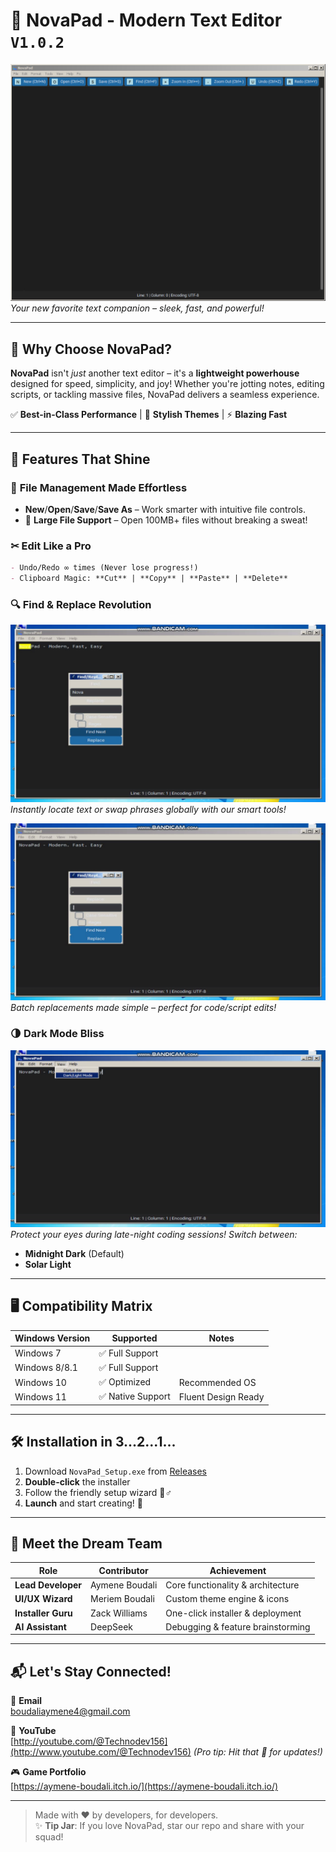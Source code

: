 # 🚀 NovaPad - Modern Text Editor `V1.0.2` 

![NovaPad Interface Preview](images/interface.jpg)  
*Your new favorite text companion – sleek, fast, and powerful!*  

---

## 🌟 **Why Choose NovaPad?**  

**NovaPad** isn't *just* another text editor – it's a **lightweight powerhouse** designed for speed, simplicity, and joy! Whether you're jotting notes, editing scripts, or tackling massive files, NovaPad delivers a seamless experience.  

✅ **Best-in-Class Performance** | 🎨 **Stylish Themes** | ⚡ **Blazing Fast**  

---

## 🎯 **Features That Shine**  

### 📁 **File Management Made Effortless**  
- **New**/**Open**/**Save**/**Save As** – Work smarter with intuitive file controls.  
- 🚀 **Large File Support** – Open 100MB+ files without breaking a sweat!  

### ✂ **Edit Like a Pro**  
```markdown
- Undo/Redo ∞ times (Never lose progress!)
- Clipboard Magic: **Cut** | **Copy** | **Paste** | **Delete**
```

### 🔍 **Find & Replace Revolution**  
![Find & Replace Demo](images/find.jpg)  
*Instantly locate text or swap phrases globally with our smart tools!*  

![Replace in Action](images/replace.jpg)  
*Batch replacements made simple – perfect for code/script edits!*  

### 🌗 **Dark Mode Bliss**  
![Dark Mode Showcase](images/darkmode.jpg)  
*Protect your eyes during late-night coding sessions! Switch between:*  
- **Midnight Dark** (Default)  
- **Solar Light**  

---

## 🖥️ **Compatibility Matrix**  

| Windows Version | Supported          | Notes                 |
|-----------------|--------------------|-----------------------|
| Windows 7       | ✅ Full Support    |                       |
| Windows 8/8.1   | ✅ Full Support    |                       |
| Windows 10      | ✅ Optimized       | Recommended OS        |
| Windows 11      | ✅ Native Support  | Fluent Design Ready   |

---

## 🛠️ **Installation in 3...2...1...**  

1. Download `NovaPad_Setup.exe` from [Releases](https://github.com/yourrepo/novapad/releases)  
2. **Double-click** the installer  
3. Follow the friendly setup wizard 🧙♂️  
4. **Launch** and start creating! 🎉  

---

## 🤝 **Meet the Dream Team**  

| Role                 | Contributor         | Achievement                          |
|----------------------|---------------------|--------------------------------------|
| **Lead Developer**   | Aymene Boudali      | Core functionality & architecture    |
| **UI/UX Wizard**     | Meriem Boudali      | Custom theme engine & icons          |
| **Installer Guru**   | Zack Williams       | One-click installer & deployment     |
| **AI Assistant**     | DeepSeek            | Debugging & feature brainstorming    |

---

## 📬 **Let's Stay Connected!**  

📧 **Email**  
boudaliaymene4@gmail.com  

🎥 **YouTube**  
[http://youtube.com/@Technodev156](http://www.youtube.com/@Technodev156) *(Pro tip: Hit that 🔔 for updates!)*  

🎮 **Game Portfolio**  
[https://aymene-boudali.itch.io/](https://aymene-boudali.itch.io/)  

---

> Made with ❤️ by developers, for developers.  
> ✨ **Tip Jar**: If you love NovaPad, star our repo and share with your squad!  
```
